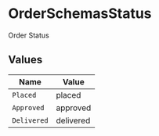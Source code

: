 # OrderSchemasStatus

Order Status


## Values

| Name        | Value       |
| ----------- | ----------- |
| `Placed`    | placed      |
| `Approved`  | approved    |
| `Delivered` | delivered   |